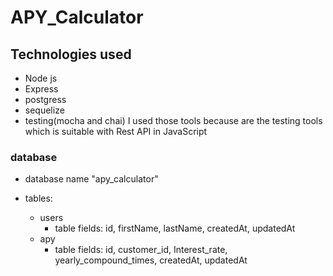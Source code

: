 # APY_Calculator

## Technologies used

- Node js
- Express
- postgress
- sequelize
- testing(mocha and chai) I used those tools because are the testing tools which is suitable with Rest API in JavaScript

### database

- database name "apy_calculator"

- tables: 
    - users
        - table fields: id,
             firstName,
             lastName,
             createdAt,
             updatedAt
    - apy
        - table fields: id,
             customer_id,
             Interest_rate,
             yearly_compound_times,
           createdAt,
          updatedAt
